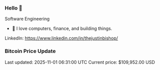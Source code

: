 ### Hello 🤙  

Software Engineering

- 🔭 I love computers, finance, and building things.
  
LinkedIn: https://www.linkedin.com/in/thejustinbishop/  





































































































































































































































































































































































































































































































































































































































































































































































































































































































































































































































































































































































































































































































### Bitcoin Price Update
Last updated: 2025-11-01 06:31:00 UTC
Current price: $109,952.00 USD
